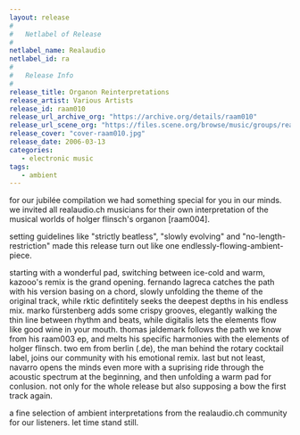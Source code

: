 ```yaml
---
layout: release
#
#   Netlabel of Release
#
netlabel_name: Realaudio
netlabel_id: ra
#
#   Release Info
#
release_title: Organon Reinterpretations
release_artist: Various Artists
release_id: raam010
release_url_archive_org: "https://archive.org/details/raam010"
release_url_scene_org: "https://files.scene.org/browse/music/groups/realaudio/"
release_cover: "cover-raam010.jpg"
release_date: 2006-03-13
categories:
   - electronic music
tags:
   - ambient
---
```

for our jubilée compilation we had something special for you in our minds.
we invited all realaudio.ch musicians for their own interpretation of the musical worlds of holger flinsch's organon [raam004].

setting guidelines like "strictly beatless", "slowly evolving" and "no-length-restriction" made this release turn out like one endlessly-flowing-ambient-piece.

starting with a wonderful pad, switching between ice-cold and warm, kazooo's remix is the grand opening. fernando lagreca catches the path with his version basing on a chord, slowly unfolding the theme of the original track, while rktic defintitely seeks the deepest depths in his endless mix.
marko fürstenberg adds some crispy grooves, elegantly walking the thin line between rhythm and beats, while digitalis lets the elements flow like good wine in your mouth. thomas jaldemark follows the path we know from his raam003 ep, and melts his specific harmonies with the elements of holger flinsch.
two em from berlin (.de), the man behind the rotary cocktail label, joins our community with his emotional remix. last but not least, navarro opens the minds even more with a suprising ride through the acoustic spectrum at the beginning, and then unfolding a warm pad for conlusion. not only for the whole release but also supposing a bow the first track again.

a fine selection of ambient interpretations from the realaudio.ch community for our listeners.
let time stand still.